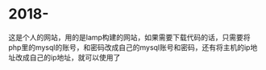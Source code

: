# 2018-
这是个人的网站，用的是lamp构建的网站，如果需要下载代码的话，只需要将php里的mysql的账号，和密码改成自己的mysql账号和密码，还有将主机的ip地址改成自己的ip地址，就可以使用了
